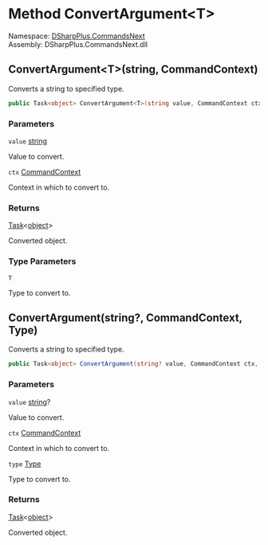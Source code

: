 # Method ConvertArgument<T\>

Namespace: [DSharpPlus.CommandsNext](DSharpPlus.CommandsNext.md)  
Assembly: DSharpPlus.CommandsNext.dll

## <a id="DSharpPlus_CommandsNext_CommandsNextExtension_ConvertArgument__1_System_String_DSharpPlus_CommandsNext_CommandContext_"></a>ConvertArgument<T\>\(string, CommandContext\)

Converts a string to specified type.

```csharp
public Task<object> ConvertArgument<T>(string value, CommandContext ctx)
```

### Parameters

`value` [string](https://learn.microsoft.com/dotnet/api/system.string)

Value to convert.

`ctx` [CommandContext](DSharpPlus.CommandsNext.CommandContext.md)

Context in which to convert to.

### Returns

[Task](https://learn.microsoft.com/dotnet/api/system.threading.tasks.task\-1)<[object](https://learn.microsoft.com/dotnet/api/system.object)\>

Converted object.

### Type Parameters

`T` 

Type to convert to.

## <a id="DSharpPlus_CommandsNext_CommandsNextExtension_ConvertArgument_System_String_DSharpPlus_CommandsNext_CommandContext_System_Type_"></a>ConvertArgument\(string?, CommandContext, Type\)

Converts a string to specified type.

```csharp
public Task<object> ConvertArgument(string? value, CommandContext ctx, Type type)
```

### Parameters

`value` [string](https://learn.microsoft.com/dotnet/api/system.string)?

Value to convert.

`ctx` [CommandContext](DSharpPlus.CommandsNext.CommandContext.md)

Context in which to convert to.

`type` [Type](https://learn.microsoft.com/dotnet/api/system.type)

Type to convert to.

### Returns

[Task](https://learn.microsoft.com/dotnet/api/system.threading.tasks.task\-1)<[object](https://learn.microsoft.com/dotnet/api/system.object)\>

Converted object.

